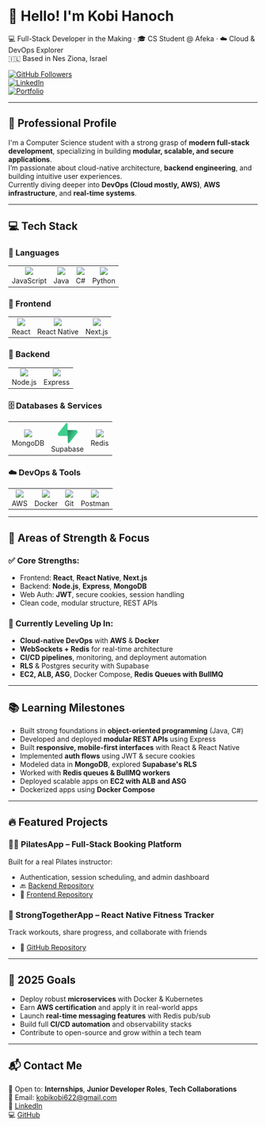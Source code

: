 
# 👋 Hello! I'm **Kobi Hanoch**

💻 Full-Stack Developer in the Making · 🎓 CS Student @ Afeka · ☁️ Cloud & DevOps Explorer  
🇮🇱 Based in Nes Ziona, Israel

[![GitHub Followers](https://img.shields.io/github/followers/kobihanoch?label=Followers&style=social)](https://github.com/kobihanoch)  
[![LinkedIn](https://img.shields.io/badge/LinkedIn-Connect-blue?logo=linkedin)](https://www.linkedin.com/in/kobi-hanoch-297522353/)  
[![Portfolio](https://img.shields.io/badge/GitHub-Portfolio-black?logo=github)](https://github.com/kobihanoch)

---

## 🚀 Professional Profile

I'm a Computer Science student with a strong grasp of **modern full-stack development**, specializing in building **modular, scalable, and secure applications**.  
I’m passionate about cloud-native architecture, **backend engineering**, and building intuitive user experiences.  
Currently diving deeper into **DevOps (Cloud mostly, AWS)**, **AWS infrastructure**, and **real-time systems**.

---

## 💻 Tech Stack

### 🧠 Languages
<table align="center">
  <tr>
    <td align="center">
      <img src="https://cdn.jsdelivr.net/gh/devicons/devicon/icons/javascript/javascript-original.svg" width="40"/><br/>
      JavaScript
    </td>
    <td align="center">
      <img src="https://cdn.jsdelivr.net/gh/devicons/devicon/icons/java/java-original.svg" width="40"/><br/>
      Java
    </td>
    <td align="center">
      <img src="https://cdn.jsdelivr.net/gh/devicons/devicon/icons/csharp/csharp-original.svg" width="40"/><br/>
      C#
    </td>
    <td align="center">
      <img src="https://cdn.jsdelivr.net/gh/devicons/devicon/icons/python/python-original.svg" width="40"/><br/>
      Python
    </td>
  </tr>
</table>

### 🎨 Frontend
<table align="center">
  <tr>
    <td align="center">
      <img src="https://cdn.jsdelivr.net/gh/devicons/devicon/icons/react/react-original.svg" width="40"/><br/>
      React
    </td>
    <td align="center">
      <img src="https://cdn.jsdelivr.net/gh/devicons/devicon/icons/react/react-original.svg" width="40"/><br/>
      React Native
    </td>
    <td align="center">
      <img src="https://cdn.jsdelivr.net/gh/devicons/devicon/icons/nextjs/nextjs-original.svg" width="40"/><br/>
      Next.js
    </td>
  </tr>
</table>

### 🔧 Backend
<table align="center">
  <tr>
    <td align="center">
      <img src="https://cdn.jsdelivr.net/gh/devicons/devicon/icons/nodejs/nodejs-original.svg" width="40"/><br/>
      Node.js
    </td>
    <td align="center">
      <img src="https://cdn.jsdelivr.net/gh/devicons/devicon/icons/express/express-original.svg" width="40"/><br/>
      Express
    </td>
  </tr>
</table>

### 🗄️ Databases & Services
<table align="center">
  <tr>
    <td align="center">
      <img src="https://cdn.jsdelivr.net/gh/devicons/devicon/icons/mongodb/mongodb-original.svg" width="40"/><br/>
      MongoDB
    </td>
    <td align="center">
      <img src="https://raw.githubusercontent.com/supabase/supabase/master/packages/common/assets/images/supabase-logo-icon.svg" width="40"/><br/>
      Supabase
    </td>
    <td align="center">
      <img src="https://cdn.jsdelivr.net/gh/devicons/devicon/icons/redis/redis-original.svg" width="40"/><br/>
      Redis
    </td>
  </tr>
</table>

### ☁️ DevOps & Tools
<table align="center">
  <tr>
    <td align="center">
      <img src="https://cdn.jsdelivr.net/npm/simple-icons@v9/icons/amazonaws.svg" width="40"/><br/>
      AWS
    </td>
    <td align="center">
      <img src="https://cdn.jsdelivr.net/gh/devicons/devicon/icons/docker/docker-original.svg" width="40"/><br/>
      Docker
    </td>
    <td align="center">
      <img src="https://cdn.jsdelivr.net/gh/devicons/devicon/icons/git/git-original.svg" width="40"/><br/>
      Git
    </td>
    <td align="center">
      <img src="https://cdn.jsdelivr.net/gh/devicons/devicon/icons/postman/postman-original.svg" width="40"/><br/>
      Postman
    </td>
  </tr>
</table>

---

## 🧭 Areas of Strength & Focus

### ✅ Core Strengths:
- Frontend: **React**, **React Native**, **Next.js**
- Backend: **Node.js**, **Express**, **MongoDB**
- Web Auth: **JWT**, secure cookies, session handling
- Clean code, modular structure, REST APIs

### 🚀 Currently Leveling Up In:
- **Cloud-native DevOps** with **AWS** & **Docker**
- **WebSockets + Redis** for real-time architecture
- **CI/CD pipelines**, monitoring, and deployment automation
- **RLS** & Postgres security with Supabase
- **EC2, ALB, ASG**, Docker Compose, **Redis Queues with BullMQ**

---

## 📚 Learning Milestones

- Built strong foundations in **object-oriented programming** (Java, C#)
- Developed and deployed **modular REST APIs** using Express
- Built **responsive, mobile-first interfaces** with React & React Native
- Implemented **auth flows** using JWT & secure cookies
- Modeled data in **MongoDB**, explored **Supabase's RLS**
- Worked with **Redis queues & BullMQ workers**
- Deployed scalable apps on **EC2 with ALB and ASG**
- Dockerized apps using **Docker Compose**

---

## 🔥 Featured Projects

### 🧘‍♀️ PilatesApp – Full-Stack Booking Platform  
Built for a real Pilates instructor:  
- Authentication, session scheduling, and admin dashboard  
- 🔙 [Backend Repository](https://github.com/kobihanoch/pilatesapp-backend)  
- 🎨 [Frontend Repository](https://github.com/kobihanoch/pilatesapp-frontend)

### 💪 StrongTogetherApp – React Native Fitness Tracker  
Track workouts, share progress, and collaborate with friends  
- 🔗 [GitHub Repository](https://github.com/kobihanoch/Strong-Together-App)

---

## 🎯 2025 Goals

- Deploy robust **microservices** with Docker & Kubernetes  
- Earn **AWS certification** and apply it in real-world apps  
- Launch **real-time messaging features** with Redis pub/sub  
- Build full **CI/CD automation** and observability stacks  
- Contribute to open-source and grow within a tech team

---

## 📬 Contact Me

💼 Open to: **Internships**, **Junior Developer Roles**, **Tech Collaborations**  
📧 Email: [kobikobi622@gmail.com](mailto:kobikobi622@gmail.com)  
🔗 [LinkedIn](https://www.linkedin.com/in/kobi-hanoch-297522353/)  
💻 [GitHub](https://github.com/kobihanoch)
